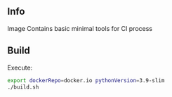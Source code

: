 Info
----

Image Contains basic minimal tools for CI process

Build
-----
Execute:  
```bash
export dockerRepo=docker.io pythonVersion=3.9-slim
./build.sh
```
